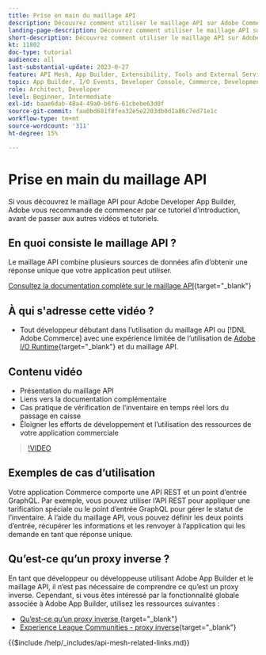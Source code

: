 ```yaml
---
title: Prise en main du maillage API
description: Découvrez comment utiliser le maillage API sur Adobe Commerce et  [!DNL Adobe App Builder]. Découvrez comment installer Adobe App Builder, travailler sur des projets, créer un proxy inverse GraphQL et bien plus encore.
landing-page-description: Découvrez comment utiliser le maillage API sur Adobe Commerce et  [!DNL Adobe App Builder]. Découvrez comment installer Adobe IO, travailler sur des projets, créer un proxy inverse GraphQL et bien plus encore.
short-description: Découvrez comment utiliser le maillage API sur Adobe Commerce et  [!DNL Adobe App Builder]. Découvrez comment installer Adobe IO, travailler sur des projets, créer un proxy inverse GraphQL et bien plus encore.
kt: 11802
doc-type: tutorial
audience: all
last-substantial-update: 2023-8-27
feature: API Mesh, App Builder, Extensibility, Tools and External Services, Backend Development
topic: App Builder, I/O Events, Developer Console, Commerce, Development, Integrations
role: Architect, Developer
level: Beginner, Intermediate
exl-id: baae6dab-48a4-49a0-b6f6-61cbebe63d0f
source-git-commit: faa0bd681f8fea32e5e2203db0d1a86c7ed71e1c
workflow-type: tm+mt
source-wordcount: '311'
ht-degree: 15%

---
```


# Prise en main du maillage API

Si vous découvrez le maillage API pour Adobe Developer App Builder, Adobe vous recommande de commencer par ce tutoriel d’introduction, avant de passer aux autres vidéos et tutoriels.

## En quoi consiste le maillage API ?

Le maillage API combine plusieurs sources de données afin d’obtenir une réponse unique que votre application peut utiliser.

[Consultez la documentation complète sur le maillage API](https://developer.adobe.com/graphql-mesh-gateway/gateway/overview/){target="_blank"}

## À qui s&#39;adresse cette vidéo ?

* Tout développeur débutant dans l’utilisation du maillage API ou [!DNL Adobe Commerce] avec une expérience limitée de l’utilisation de [Adobe I/O Runtime](https://developer.adobe.com/runtime/docs/guides/overview/){target="_blank"} et du maillage API.

## Contenu vidéo

* Présentation du maillage API
* Liens vers la documentation complémentaire
* Cas pratique de vérification de l’inventaire en temps réel lors du passage en caisse
* Éloigner les efforts de développement et l’utilisation des ressources de votre application commerciale

>[!VIDEO](https://video.tv.adobe.com/v/3417534?quality=12&learn=on)

## Exemples de cas d’utilisation

Votre application Commerce comporte une API REST et un point d’entrée GraphQL. Par exemple, vous pouvez utiliser l’API REST pour appliquer une tarification spéciale ou le point d’entrée GraphQL pour gérer le statut de l’inventaire. À l’aide du maillage API, vous pouvez définir les deux points d’entrée, récupérer les informations et les renvoyer à l’application qui les demande en tant que réponse unique.

## Qu’est-ce qu’un proxy inverse ?

En tant que développeur ou développeuse utilisant Adobe App Builder et le maillage API, il n’est pas nécessaire de comprendre ce qu’est un proxy inverse. Cependant, si vous êtes intéressé par la fonctionnalité globale associée à Adobe App Builder, utilisez les ressources suivantes :

* [Qu’est-ce qu’un proxy inverse ](https://www.imperva.com/learn/performance/reverse-proxy/){target="_blank"}
* [Experience League Communities - proxy inverse](https://experienceleaguecommunities.adobe.com/t5/adobe-experience-manager/proxy-and-reverse-proxy-for-website/m-p/565772){target="_blank"}

{{$include /help/_includes/api-mesh-related-links.md}}
